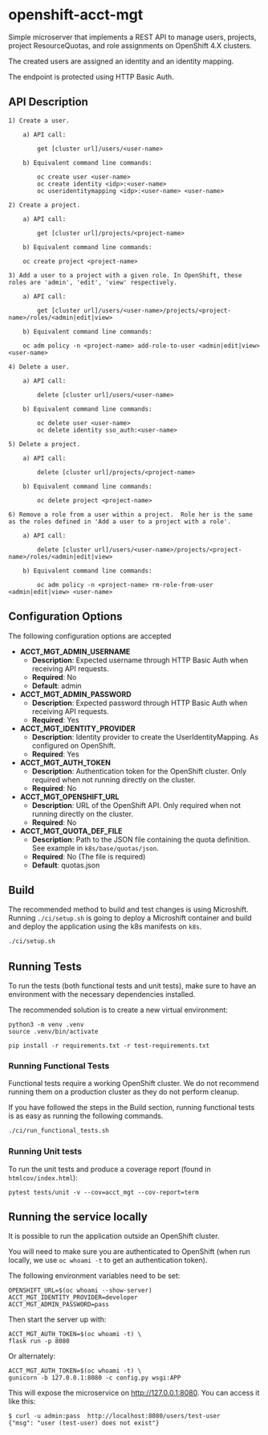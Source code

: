 # openshift-acct-mgt

Simple microserver that implements a REST API to manage users, projects,
project ResourceQuotas, and role assignments on OpenShift 4.X clusters.

The created users are assigned an identity and an identity mapping.

The endpoint is protected using HTTP Basic Auth. 


## API Description

    1) Create a user.

        a) API call:

            get [cluster url]/users/<user-name>

        b) Equivalent command line commands:

            oc create user <user-name>
            oc create identity <idp>:<user-name>
            oc useridentitymapping <idp>:<user-name> <user-name>
    
    2) Create a project.

        a) API call:

            get [cluster url]/projects/<project-name>

        b) Equivalent command line commands:

        oc create project <project-name>

    3) Add a user to a project with a given role. In OpenShift, these roles are 'admin', 'edit', 'view' respectively.

        a) API call:

            get [cluster url]/users/<user-name>/projects/<project-name>/roles/<admin|edit|view>

        b) Equivalent command line commands:

        oc adm policy -n <project-name> add-role-to-user <admin|edit|view> <user-name>

    4) Delete a user.

        a) API call:

            delete [cluster url]/users/<user-name>

        b) Equivalent command line commands:

            oc delete user <user-name>
            oc delete identity sso_auth:<user-name>

    5) Delete a project.

        a) API call:
    
            delete [cluster url]/projects/<project-name>

        b) Equivalent command line commands:

            oc delete project <project-name>

    6) Remove a role from a user within a project.  Role her is the same as the roles defined in 'Add a user to a project with a role'.

        a) API call:
        
            delete [cluster url]/users/<user-name>/projects/<project-name>/roles/<admin|edit|view>

        b) Equivalent command line commands:
    
            oc adm policy -n <project-name> rm-role-from-user <admin|edit|view> <user-name>

## Configuration Options
The following configuration options are accepted

* **ACCT_MGT_ADMIN_USERNAME**
  * **Description**: Expected username through HTTP Basic Auth when receiving API requests.
  * **Required**: No
  * **Default**: admin
* **ACCT_MGT_ADMIN_PASSWORD**
  * **Description**: Expected password through HTTP Basic Auth when receiving API requests.
  * **Required**: Yes
* **ACCT_MGT_IDENTITY_PROVIDER**
  * **Description**: Identity provider to create the UserIdentityMapping. As configured on OpenShift.
  * **Required**: Yes
* **ACCT_MGT_AUTH_TOKEN**
  * **Description**: Authentication token for the OpenShift cluster. Only required when not running directly on the cluster.
  * **Required**: No
* **ACCT_MGT_OPENSHIFT_URL**
  * **Description**: URL of the OpenShift API. Only required when not running directly on the cluster.
  * **Required**: No
* **ACCT_MGT_QUOTA_DEF_FILE**
  * **Description**: Path to the JSON file containing the quota definition. See example in `k8s/base/quotas/json`.
  * **Required**: No (The file is required)
  * **Default**: quotas.json

## Build
The recommended method to build and test changes is using Microshift.
Running `./ci/setup.sh` is going to deploy a Microshift container
and build and deploy the application using the k8s manifests on
`k8s`.

```bash
./ci/setup.sh
```

## Running Tests
To run the tests (both functional tests and unit tests), make sure to have an
environment with the necessary dependencies installed.

The recommended solution is to create a new virtual environment:

```shell
python3 -m venv .venv
source .venv/bin/activate

pip install -r requirements.txt -r test-requirements.txt
```

### Running Functional Tests
Functional tests require a working OpenShift cluster. We do not recommend
running them on a production cluster as they do not perform cleanup.

If you have followed the steps in the Build section, running functional
tests is as easy as running the following commands. 

```bash
./ci/run_functional_tests.sh
```

### Running Unit tests
To run the unit tests and produce a coverage report (found in `htmlcov/index.html`):

```shell
pytest tests/unit -v --cov=acct_mgt --cov-report=term
```

## Running the service locally

It is possible to run the application outside an OpenShift cluster.

You will need to make sure you are authenticated to OpenShift (when
run locally, we use `oc whoami -t` to get an authentication token).

The following environment variables need to be set:

```
OPENSHIFT_URL=$(oc whoami --show-server)
ACCT_MGT_IDENTITY_PROVIDER=developer
ACCT_MGT_ADMIN_PASSWORD=pass
```

Then start the server up with:

```
ACCT_MGT_AUTH_TOKEN=$(oc whoami -t) \
flask run -p 8080
```

Or alternately:

```
ACCT_MGT_AUTH_TOKEN=$(oc whoami -t) \
gunicorn -b 127.0.0.1:8080 -c config.py wsgi:APP
```

This will expose the microservice on http://127.0.0.1:8080. You can
access it like this:

```
$ curl -u admin:pass  http://localhost:8080/users/test-user
{"msg": "user (test-user) does not exist"}
```
